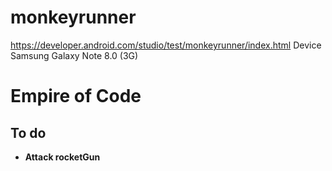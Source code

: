 # monkeyrunner

https://developer.android.com/studio/test/monkeyrunner/index.html
Device Samsung Galaxy Note 8.0 (3G) 

# Empire of Code
## To do
- **Attack rocketGun**
